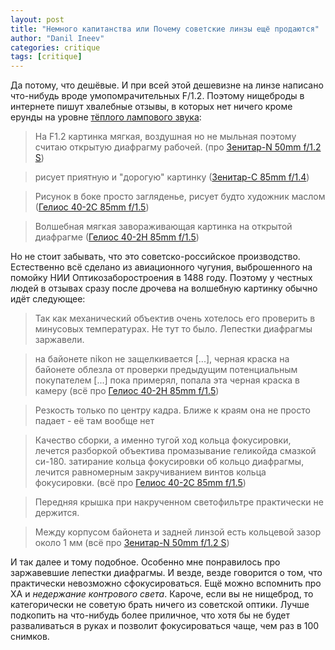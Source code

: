 ```yaml
---
layout: post
title: "Немного капитанства или Почему советские линзы ещё продаются"
author: "Danil Ineev"
categories: critique
tags: [critique]
---
```


Да потому, что дешёвые. И при всей этой дешевизне на линзе написано что-нибудь вроде умопомрачительных F/1.2. Поэтому нищеброды в интернете пишут хвалебные отзывы, в которых нет ничего кроме ерунды на уровне [тёплого лампового звука](http://lurkmore.to/%D0%90%D1%83%D0%B4%D0%B8%D0%BE%D1%84%D0%B8%D0%BB):

> На F1.2 картинка мягкая, воздушная но не мыльная поэтому считаю открытую диафрагму рабочей. (про [Зенитар-N 50mm f/1.2 S](https://market.yandex.ru/product/12554182))

> рисует приятную и "дорогую" картинку ([Зенитар-C 85mm f/1.4](https://market.yandex.ru/product/13047794))

> Рисунок в боке просто загляденье, рисует будто художник маслом ([Гелиос 40-2С 85mm f/1.5](https://market.yandex.ru/product/10507965))

> Волшебная мягкая завораживающая картинка на открытой диафрагме ([Гелиос 40-2Н 85mm f/1.5](https://market.yandex.ru/product/10507966))


Но не стоит забывать, что это советско-российское производство. Естественно всё сделано из авиационного чугуния, выброшенного на помойку НИИ Оптикозаборостроения в 1488 году. Поэтому у честных людей в отзывах сразу после дрочева на волшебную картинку обычно идёт следующее:

> Так как механический объектив очень хотелось его проверить в минусовых температурах. Не тут то было. Лепестки диафрагмы заржавели. 

> на байонете nikon не защелкивается [...], 
черная краска на байонете облезла от проверки предыдущим потенциальным покупателем [...]
пока примерял, попала эта черная краска в камеру (всё про [Гелиос 40-2Н 85mm f/1.5](https://market.yandex.ru/product/10507966))

> Резкость только по центру кадра. Ближе к краям она не просто падает - её там вообще нет

> Качество сборки, а именно тугой ход кольца фокусировки, лечется разборкой объектива промазывание геликойда смазкой си-180. 
затирание кольца фокусировки об кольцо диафрагмы, лечится равномерным закручиванием винтов кольца фокусировки. (всё про [Гелиос 40-2С 85mm f/1.5](https://market.yandex.ru/product/10507965))

> Передняя крышка при накрученном светофильтре практически не держится.

> Между корпусом байонета и задней линзой есть кольцевой зазор около 1 мм (всё про [Зенитар-N 50mm f/1.2 S](https://market.yandex.ru/product/12554182))

И так далее и тому подобное. Особенно мне понравилось про заржавевшие лепестки диафрагмы. И везде, везде говорится о том, что практически невозможно сфокусироваться. Ещё можно вспомнить про ХА и *недержание контрового света*. Кароче, если вы не нищеброд, то категорически не советую брать ничего из советской оптики. Лучше подкопить на что-нибудь более приличное, что хотя бы не будет разваливаться в руках и позволит фокусироваться чаще, чем раз в 100 снимков.




